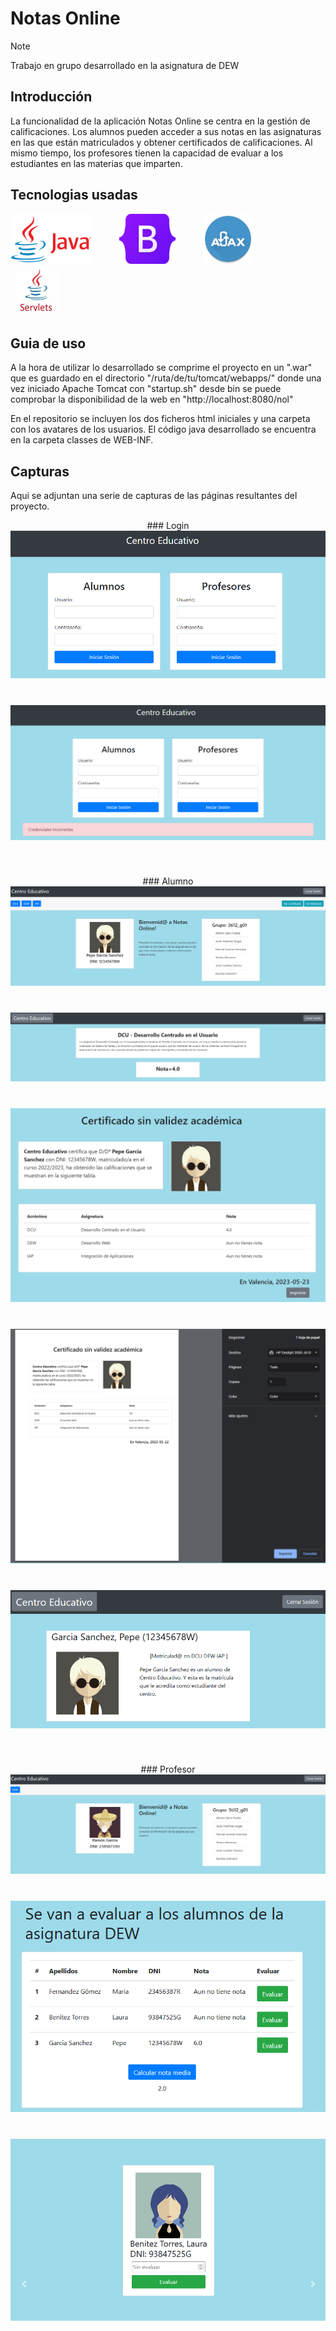 # Notas Online
> [!Note]
> Trabajo en grupo desarrollado en la asignatura de DEW 

## Introducción

La funcionalidad de la aplicación Notas Online se centra en la gestión de calificaciones. Los alumnos pueden acceder a sus notas en las asignaturas en las que están matriculados y obtener certificados de calificaciones. Al mismo tiempo, los profesores tienen la capacidad de evaluar a los estudiantes en las materias que imparten.

## Tecnologias usadas

<img src="fotos_readme/logo-java.png" alt="Logo de Java" width="130" height="80" style="margin-right: 40px;">   <img src="fotos_readme/logo-bootstrap.png" alt="Logo de BootStrap" width="90" height="80" style="margin-right: 40px;"> <img src="fotos_readme/logo-ajax.jpg" alt="Logo de Ajax" width="80" height="80" style="margin-right: 40px;"><img src="fotos_readme/logo-servlets.jpeg" alt="Logo de Java Servlets" width="80" height="80" style="margin-right: 40px;">

## Guia de uso

A la hora de utilizar lo desarrollado se comprime el proyecto en un ".war" que es guardado en el directorio "/ruta/de/tu/tomcat/webapps/" donde una vez iniciado Apache Tomcat con "startup.sh" desde bin se puede comprobar la disponibilidad de la web en "http://localhost:8080/nol"

En el repositorio se incluyen los dos ficheros html iniciales y una carpeta con los avatares de los usuarios. El código java desarrollado se encuentra en la carpeta classes de WEB-INF.

## Capturas
Aqui se adjuntan una serie de capturas de las páginas resultantes del proyecto.

<p align="center">### Login

<img src="fotos_readme/pantallaLog.png" alt="Logo de Java" style="margin-bottom: 40px;">
<img src="fotos_readme/pantallaLoginConErrorPass.png" alt="Logo de Java" style="margin-bottom: 40px;">

<p align="center">### Alumno

<img src="fotos_readme/pantallaIni.png" alt="Logo de Java" style="margin-bottom: 40px;">
<img src="fotos_readme/pantallaAsig.png" alt="Logo de Java" style="margin-bottom: 40px;">
<img src="fotos_readme/pantallaCertificado.png" alt="Logo de Java" style="margin-bottom: 40px;">
<img src="fotos_readme/pantallaImpresionCertificado.png" alt="Logo de Java" style="margin-bottom: 40px;">
<img src="fotos_readme/matriculaAlum.png" alt="Logo de Java" style="margin-bottom: 40px;">

<p align="center">### Profesor

<img src="fotos_readme/pantallaIniPro.png" alt="Logo de Java" style="margin-bottom: 40px;">
<img src="fotos_readme/tablaEvaluacionAlumnos.png" alt="Logo de Java" style="margin-bottom: 40px;">
<img src="fotos_readme/carrousel.png" alt="Logo de Java" style="margin-bottom: 40px;">
